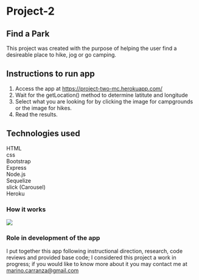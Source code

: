 # **Project-2**
## **Find a Park**
This project was created with the purpose of helping the user find a desireable place to hike, jog or go camping. 

## **Instructions to run app**
1. Access the app at https://project-two-mc.herokuapp.com/
2. Wait for the getLocation() method to determine latitute and longitude
3. Select what you are looking for by clicking the image for campgrounds or the image for hikes.
4. Read the results.

## **Technologies used**
HTML<br>
css<br>
Bootstrap<br>
Express<br>
Node.js<br>
Sequelize<br>
slick (Carousel)<br>
Heroku

### **How it works**

<img src="public/Images/project2.gif">


### **Role in development of the app**
I put together this app following instructional direction, research, code reviews and provided base code; I considered this project a work in progress; if you would like to know more about it you may contact me at marino.carranza@gmail.com 